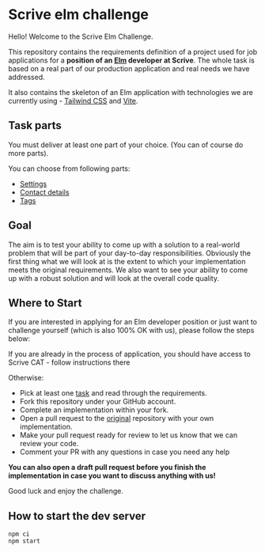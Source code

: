 # Scrive elm challenge

Hello! Welcome to the Scrive Elm Challenge.

This repository contains the requirements definition of a project used for job applications
for a **position of an [Elm](https://elm-lang.org/) developer at Scrive**.
The whole task is based on a real part of our production application and real needs we have addressed.

It also contains the skeleton of an Elm application with technologies we are currently 
using - [Tailwind CSS](https://tailwindcss.com) and [Vite](https://vitejs.dev).

## Task parts

You must deliver at least one part of your choice. (You can of course do more parts).

You can choose from following parts:

- [Settings](task-settings.md)
- [Contact details](task-contact-details.md)
- [Tags](task-tags.md)


## Goal

The aim is to test your ability to come up with a solution to a real-world problem that will be part of your day-to-day responsibilities.
Obviously the first thing what we will look at is the extent to which your implementation meets the original requirements.
We also want to see your ability to come up with a robust solution and will look at the overall code quality.

## Where to Start

If you are interested in applying for an Elm developer position or just want to challenge yourself (which is also 100% OK with us),
please follow the steps below:

If you are already in the process of application, you should have access to Scrive CAT - follow instructions there

Otherwise:

- Pick at least one [task](#task-parts) and read through the requirements.
- Fork this repository under your GitHub account.
- Complete an implementation within your fork.
- Open a pull request to the [original](https://github.com/scrive/elm-challenge/) repository with your own implementation.
- Make your pull request ready for review to let us know that we can review your code.
- Comment your PR with any questions in case you need any help

**You can also open a draft pull request before you finish the implementation in case you want to discuss anything with us!**

Good luck and enjoy the challenge.

## How to start the dev server


```
npm ci
npm start
```
